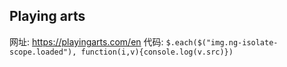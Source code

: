 ## Playing arts

网址: <https://playingarts.com/en>
代码: `$.each($("img.ng-isolate-scope.loaded"), function(i,v){console.log(v.src)})`